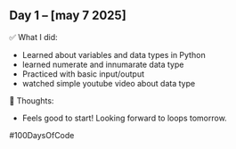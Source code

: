 ## Day 1 – [may 7 2025]

✅ What I did:
- Learned about variables and data types in Python
- learned numerate and innumarate data type
- Practiced with basic input/output
- watched simple youtube video about data type
  


🚀 Thoughts:
- Feels good to start! Looking forward to loops tomorrow.

#100DaysOfCode
